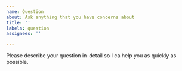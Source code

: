 ```yaml
---
name: Question
about: Ask anything that you have concerns about
title: ''
labels: question
assignees: ''

---
```


Please describe your question in-detail so I ca help you as quickly as possible.